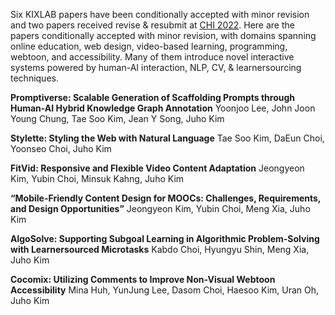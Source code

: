 Six KIXLAB papers have been conditionally accepted with minor revision and two papers received revise & resubmit at [CHI 2022](https://chi2022.acm.org/). Here are the papers conditionally accepted with minor revision, with domains spanning online education, web design, video-based learning, programming, webtoon, and accessibility. Many of them introduce novel interactive systems powered by human-AI interaction, NLP, CV, & learnersourcing techniques.

**Promptiverse: Scalable Generation of Scaffolding Prompts through Human-AI Hybrid Knowledge Graph Annotation**
Yoonjoo Lee, John Joon Young Chung, Tae Soo Kim, Jean Y Song, Juho Kim

**Stylette: Styling the Web with Natural Language**
Tae Soo Kim, DaEun Choi, Yoonseo Choi, Juho Kim

**FitVid: Responsive and Flexible Video Content Adaptation**
Jeongyeon Kim, Yubin Choi, Minsuk Kahng, Juho Kim

**“Mobile-Friendly Content Design for MOOCs: Challenges, Requirements, and Design Opportunities”**
Jeongyeon Kim, Yubin Choi, Meng Xia, Juho Kim

**AlgoSolve: Supporting Subgoal Learning in Algorithmic Problem-Solving with Learnersourced Microtasks**
Kabdo Choi, Hyungyu Shin, Meng Xia, Juho Kim

**Cocomix: Utilizing Comments to Improve Non-Visual Webtoon Accessibility**
Mina Huh, YunJung Lee, Dasom Choi, Haesoo Kim, Uran Oh, Juho Kim
